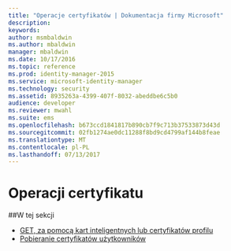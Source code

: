 ```yaml
---
title: "Operacje certyfikatów | Dokumentacja firmy Microsoft"
description: 
keywords: 
author: msmbaldwin
ms.author: mbaldwin
manager: mbaldwin
ms.date: 10/17/2016
ms.topic: reference
ms.prod: identity-manager-2015
ms.service: microsoft-identity-manager
ms.technology: security
ms.assetid: 8935263a-4399-407f-8032-abeddbe6c5b0
audience: developer
ms.reviewer: mwahl
ms.suite: ems
ms.openlocfilehash: b673ccd1841817b890cb7f9c713b37533873d43d
ms.sourcegitcommit: 02fb1274ae0dc11288f8bd9cd4799af144b8feae
ms.translationtype: MT
ms.contentlocale: pl-PL
ms.lasthandoff: 07/13/2017
---
```

# <a name="certificate-operations"></a>Operacji certyfikatu
##<a name="in-this-section"></a>W tej sekcji

- [GET, za pomocą kart inteligentnych lub certyfikatów profilu](get-smartcard-profile-certificates.md)
- [Pobieranie certyfikatów użytkowników](get-user-certificates.md)
